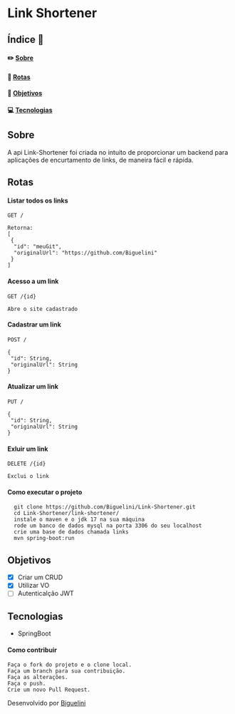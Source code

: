 # Link Shortener

## Índice :memo:
#### ✏️ [Sobre](https://github.com/Biguelini/Link-Shortener#sobre)
#### :dart:	[Rotas](https://github.com/Biguelini/Link-Shortener#rotas)
#### 🚀 [Objetivos](https://github.com/Biguelini/Link-Shortener#objetivos)
#### 💻	[Tecnologias](https://github.com/Biguelini/Link-Shortener#tecnologias)


## Sobre
A api Link-Shortener foi criada no intuito de proporcionar um backend para aplicações de encurtamento de links, de maneira fácil e rápida.

## Rotas

#### Listar todos os links

`GET /`

    Retorna:
    [
     {
      "id": "meuGit",
      "originalUrl": "https://github.com/Biguelini"
     }
    ]
#### Acesso a um link

`GET /{id}`

    Abre o site cadastrado


#### Cadastrar um link

`POST /`

    {
     "id": String,
     "originalUrl": String
    }
    
    
#### Atualizar um link

`PUT /`

    {
     "id": String,
     "originalUrl": String
    }
#### Exluir um link

`DELETE /{id}`

    Exclui o link



#### Como executar o projeto
```
  git clone https://github.com/Biguelini/Link-Shortener.git
  cd Link-Shortener/link-shortener/
  instale o maven e o jdk 17 na sua máquina
  rode um banco de dados mysql na porta 3306 do seu localhost
  crie uma base de dados chamada links
  mvn spring-boot:run
```

## Objetivos
- [X] Criar um CRUD
- [X] Utilizar VO
- [ ] Autenticalção JWT

## Tecnologias
* SpringBoot

#### Como contribuir 
```
Faça o fork do projeto e o clone local.
Faça um branch para sua contribuição.
Faça as alterações.
Faça o push.
Crie um novo Pull Request.
```
Desenvolvido por [Biguelini](https://github.com/Biguelini)
